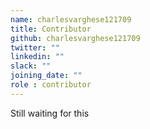```yaml
---
name: charlesvarghese121709
title: Contributor
github: charlesvarghese121709
twitter: ""
linkedin: ""
slack: ""
joining_date: ""
role : contributor
---
```


Still waiting for this
